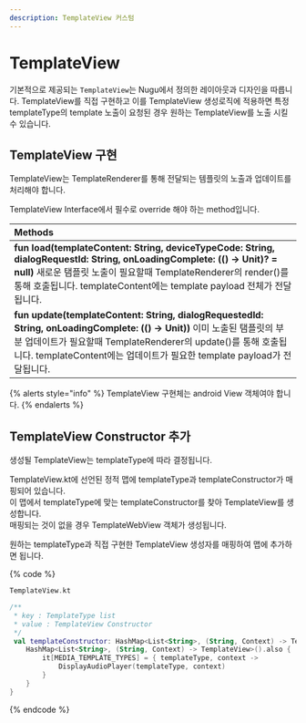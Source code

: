 ```yaml
---
description: TemplateView 커스텀
---
```


# TemplateView

기본적으로 제공되는 `TemplateView`는 Nugu에서 정의한 레이아웃과 디자인을 따릅니다. TemplateView를 직접 구현하고 이를 TemplateView 생성로직에 적용하면 특정 templateType의 template 노출이 요청된 경우 원하는 TemplateView를 노출 시킬 수 있습니다.

## TemplateView 구현

TemplateView는 TemplateRenderer를 통해 전달되는 템플릿의 노출과 업데이트를 처리해야 합니다.

TemplateView Interface에서 필수로 override 해야 하는 method입니다.

| Methods |
| :--- |
| **fun load\(templateContent: String, deviceTypeCode: String, dialogRequestId: String, onLoadingComplete: \(\(\) -&gt; Unit\)? = null\)** 새로운 탬플릿 노출이 필요할때 TemplateRenderer의 render\(\)를 통해 호출됩니다. templateContent에는 template payload 전체가 전달됩니다. |
| **fun update\(templateContent: String, dialogRequestedId: String, onLoadingComplete: \(\(\) -&gt; Unit\)\)** 이미 노출된 탬플릿의 부분 업데이트가 필요할때 TemplateRenderer의 update\(\)를 통해 호출됩니다. templateContent에는 업데이트가 필요한 template payload가 전달됩니다. |

{% alerts style="info" %}
TemplateView 구현체는 android View 객체여야 합니다.
{% endalerts %}

## TemplateView Constructor 추가

생성될 TemplateView는 templateType에 따라 결정됩니다.

TemplateView.kt에 선언된 정적 맵에 templateType과 templateConstructor가 매핑되어 있습니다.  
이 맵에서 templateType에 맞는 templateConstructor를 찾아 TemplateView를 생성합니다.  
매핑되는 것이 없을 경우 TemplateWebView 객체가 생성됩니다.

원하는 templateType과 직접 구현한 TemplateView 생성자를 매핑하여 맵에 추가하면 됩니다.

{% code %}
```kotlin
TemplateView.kt

/**
 * key : TemplateType list
 * value : TemplateView Constructor
 */
 val templateConstructor: HashMap<List<String>, (String, Context) -> TemplateView> by lazy {
    HashMap<List<String>, (String, Context) -> TemplateView>().also {
        it[MEDIA_TEMPLATE_TYPES] = { templateType, context ->
            DisplayAudioPlayer(templateType, context)
        }
    }
}
```
{% endcode %}

